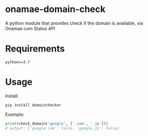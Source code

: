 # onamae-domain-check

A python module that provides check if the domain is available, via Onamae.com Status API

# Requirements

`python>=3.7`

# Usage

Install:

```
pip install domainchecker
```

Example:

```python
print(check_domain('google', ['.com', '.jp']))
# output: {'google.com': False, 'google.jp': False}
```